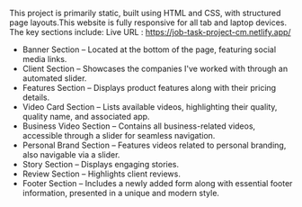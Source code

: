 This project is primarily static, built using HTML and CSS, with structured page layouts.This website is fully responsive for all tab and laptop devices. The key sections include:
Live URL : https://job-task-project-cm.netlify.app/
* Banner Section – Located at the bottom of the page, featuring social media links.
* Client Section – Showcases the companies I've worked with through an automated slider.
* Features Section – Displays product features along with their pricing details.
* Video Card Section – Lists available videos, highlighting their quality, quality name, and associated app.
* Business Video Section – Contains all business-related videos, accessible through a slider for seamless navigation.
* Personal Brand Section – Features videos related to personal branding, also navigable via a slider.
* Story Section – Displays engaging stories.
* Review Section – Highlights client reviews.
* Footer Section – Includes a newly added form along with essential footer information, presented in a unique and modern style.
